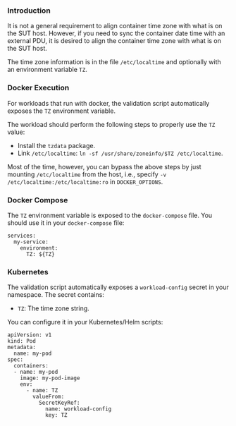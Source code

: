 ### Introduction

It is not a general requirement to align container time zone with what is on the SUT host. However, if you need to sync the container date time with an external PDU, it is desired to align the container time zone with what is on the SUT host.  

The time zone information is in the file `/etc/localtime` and optionally with an environment variable `TZ`. 

### Docker Execution

For workloads that run with docker, the validation script automatically exposes the `TZ` environment variable. 

The workload should perform the following steps to properly use the `TZ` value:
- Install the `tzdata` package. 
- Link `/etc/localtime`: `ln -sf /usr/share/zoneinfo/$TZ /etc/localtime`.  

Most of the time, however, you can bypass the above steps by just mounting `/etc/localtime` from the host, i.e., specify `-v /etc/localtime:/etc/localtime:ro` in `DOCKER_OPTIONS`.  

### Docker Compose

The `TZ` environment variable is exposed to the `docker-compose` file. You should use it in your `docker-compose` file:
```
services:
  my-service:
    environment:
      TZ: ${TZ}
```

### Kubernetes

The validation script automatically exposes a `workload-config` secret in your namespace. The secret contains:   
- `TZ`: The time zone string.

You can configure it in your Kubernetes/Helm scripts:

```
apiVersion: v1
kind: Pod
metadata:
  name: my-pod
spec:
  containers:
  - name: my-pod
    image: my-pod-image
    env:
      - name: TZ
        valueFrom:
          SecretKeyRef:
            name: workload-config
            key: TZ
```
